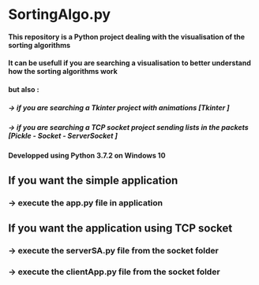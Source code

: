 # SortingAlgo.py

#### This repository is a Python project dealing with the visualisation of the sorting algorithms

#### It can be usefull if you are searching a visualisation to better understand how the sorting algorithms work
#### but also  : 
##### → if you are searching a Tkinter project with animations [Tkinter ] 
##### → if you are searching a TCP socket project sending lists in the packets [Pickle - Socket - ServerSocket ]

#### Developped using Python 3.7.2 on Windows 10

## If you want the simple application
### → execute the app.py file in application

## If you want the application using TCP socket 
### → execute the serverSA.py file from the socket folder
### → execute the clientApp.py file from the socket folder

